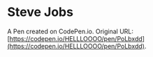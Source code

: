 # Steve Jobs

A Pen created on CodePen.io. Original URL: [https://codepen.io/HELLLOOOO/pen/PoLbxdd](https://codepen.io/HELLLOOOO/pen/PoLbxdd).

